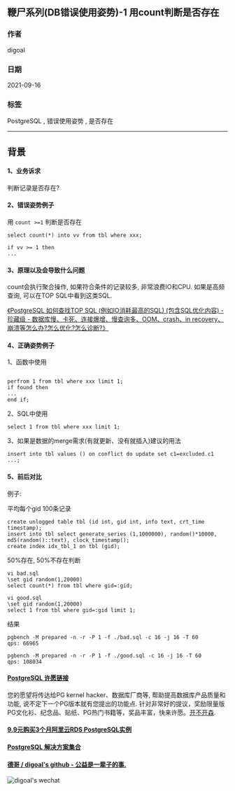 ## 鞭尸系列(DB错误使用姿势)-1 用count判断是否存在  
  
### 作者  
digoal  
  
### 日期  
2021-09-16  
  
### 标签  
PostgreSQL , 错误使用姿势 , 是否存在   
  
----  
  
## 背景  
  
#### 1、业务诉求  
判断记录是否存在?  
  
#### 2、错误姿势例子  
用 `count >=1` 判断是否存在  
  
```  
select count(*) into vv from tbl where xxx;  
  
if vv >= 1 then  
...  
```  
  
#### 3、原理以及会导致什么问题  
count会执行聚合操作, 如果符合条件的记录较多, 非常浪费IO和CPU. 如果是高频查询, 可以在TOP SQL中看到这类SQL.   
  
[《PostgreSQL 如何查找TOP SQL (例如IO消耗最高的SQL) (包含SQL优化内容) - 珍藏级 - 数据库慢、卡死、连接爆增、慢查询多、OOM、crash、in recovery、崩溃等怎么办?怎么优化?怎么诊断?》](../201704/20170424_06.md)    
  
#### 4、正确姿势例子  
1、函数中使用  
```  
  
perfrom 1 from tbl where xxx limit 1;  
if found then  
...  
end if;  
```  
  
2、SQL中使用  
```  
select 1 from tbl where xxx limit 1;  
```  
  
3、如果是数据的merge需求(有就更新、没有就插入)建议的用法  
```  
insert into tbl values () on conflict do update set c1=excluded.c1 ...;   
```  
  
#### 5、前后对比  
例子:  
  
平均每个gid 100条记录  
  
```  
create unlogged table tbl (id int, gid int, info text, crt_time timestamp);  
insert into tbl select generate_series (1,1000000), random()*10000, md5(random()::text), clock_timestamp();  
create index idx_tbl_1 on tbl (gid);  
```  
  
50%存在, 50%不存在判断  
  
```  
vi bad.sql  
\set gid random(1,20000)   
select count(*) from tbl where gid=:gid;  
  
vi good.sql  
\set gid random(1,20000)  
select 1 from tbl where gid=:gid limit 1;  
```  
  
结果  
  
```  
pgbench -M prepared -n -r -P 1 -f ./bad.sql -c 16 -j 16 -T 60  
qps: 66965  
  
pgbench -M prepared -n -r -P 1 -f ./good.sql -c 16 -j 16 -T 60  
qps: 108034  
```  
  
  
#### [PostgreSQL 许愿链接](https://github.com/digoal/blog/issues/76 "269ac3d1c492e938c0191101c7238216")
您的愿望将传达给PG kernel hacker、数据库厂商等, 帮助提高数据库产品质量和功能, 说不定下一个PG版本就有您提出的功能点. 针对非常好的提议，奖励限量版PG文化衫、纪念品、贴纸、PG热门书籍等，奖品丰富，快来许愿。[开不开森](https://github.com/digoal/blog/issues/76 "269ac3d1c492e938c0191101c7238216").  
  
  
#### [9.9元购买3个月阿里云RDS PostgreSQL实例](https://www.aliyun.com/database/postgresqlactivity "57258f76c37864c6e6d23383d05714ea")
  
  
#### [PostgreSQL 解决方案集合](https://yq.aliyun.com/topic/118 "40cff096e9ed7122c512b35d8561d9c8")
  
  
#### [德哥 / digoal's github - 公益是一辈子的事.](https://github.com/digoal/blog/blob/master/README.md "22709685feb7cab07d30f30387f0a9ae")
  
  
![digoal's wechat](../pic/digoal_weixin.jpg "f7ad92eeba24523fd47a6e1a0e691b59")
  
